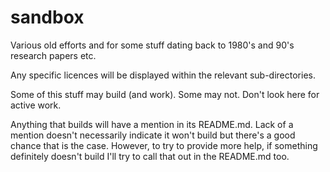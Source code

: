 # sandbox
Various old efforts and for some stuff dating back to 1980's and 90's research papers etc.

Any specific licences will be displayed within the relevant sub-directories.

Some of this stuff may build (and work). Some may not. Don't look here for active work.

Anything that builds will have a mention in its README.md. Lack of a mention doesn't necessarily indicate it
won't build but there's a good chance that is the case. However, to try to provide more help, if something
definitely doesn't build I'll try to call that out in the README.md too.
